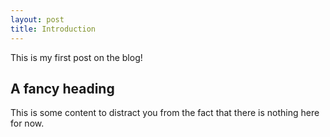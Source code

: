 ```yaml
---
layout: post
title: Introduction
---
```



<div class="message">
  This is my first post on the blog!
</div>

## A fancy heading

This is some content to distract you from the fact that there is nothing here for now.